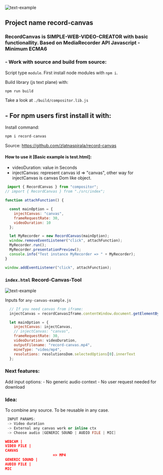 ![text-example](https://github.com/zlatnaspirala/record-canvas/blob/main/imgs/logo1.png)
## Project name record-canvas
### RecordCanvas is SIMPLE-WEB-VIDEO-CREATOR with basic functionallity. Based on MediaRecorder API Javascript - Minimum ECMA6

### - Work with source and build from source:
Script type `module`.
First install node modules with `npm i`.

Build library (js text plane) with:
```js
npm run build
```
Take a look at `./build/compositor.lib.js`

## - For npm users first install it with:

Install command:
```js
npm i record-canvas
```

Source: https://github.com/zlatnaspirala/record-canvas

#### How to use it [Basic example is test.html]:

 - videoDuration: value in Seconds
 - injectCanvas: represent canvas id => "canvas",
    other way for injectCanvas is canvas Dom like object.

```js
 import { RecordCanvas } from "compositor";
// import { RecordCanvas } from "./src/index";

function attachFunction() {

  const mainOption = {
    injectCanvas: "canvas",
    frameRequestRate: 30,
    videoDuration: 10
  };

  let MyRecorder = new RecordCanvas(mainOption);
  window.removeEventListener("click", attachFunction);
  MyRecorder.run();
  MyRecorder.presentationPreview();
  console.info("Test instance MyRecorder => " + MyRecorder);
}

window.addEventListener("click", attachFunction);
```

### `index.html` Record-Canvas-Tool

![text-example](https://github.com/zlatnaspirala/record-canvas/blob/main/imgs/record-canvas.png)

Inputs for `any-canvas-example.js` 

```js
  // If you need canvas from iframe:
  injectCanvas = recordCanvasIframe.contentWindow.document.getElementById('canvas');

  let mainOption = {
    injectCanvas: injectCanvas,
    // injectCanvas: "canvas",
    frameRequestRate: 30,
    videoDuration: videoDuration,
    outputFilename: "record-canvas.mp4",
    mineType: "video/mp4",
    resolutions: resolutionsDom.selectedOptions[0].innerText
  };
```

### Next features:
   Add input options:
    - No generic audio context - No user request needed for download


### Idea:
To combine any source. To be reusable in any case.

```cpp
 INPUT PARAMS:
 -> Video duration
 -> External any canvas work or inline ctx
 -> Choose audio [GENERIC SOUND | AUDIO FILE | MIC]
```

```json
WEBCAM |
VIDEO FILE |
CANVAS
                      => MP4
GENERIC SOUND |
AUDIO FILE | 
MIC
```
